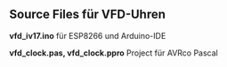 ## Source Files für VFD-Uhren

**vfd_iv17.ino** für ESP8266 und Arduino-IDE

**vfd_clock.pas, vfd_clock.ppro** Project für AVRco Pascal
